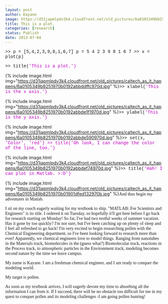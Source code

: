 ```yaml
---
layout: post
author: Kayane
image: https://d31japmlpdv3k4.cloudfront.net/old_pictures/6a0105349b8251970b01901dfead14970b-800wi.jpg
title: This is a plot. 
categories: [research]
status: Publish
date: 2013-07-04
---
```



<span style="font-family: 'courier new', courier;">&gt;&gt; p = [5,4,2,3,9,8,1,6,7]
<span style="font-family: 'courier new', courier;">p =
<span style="font-family: 'courier new', courier;">    5  4  2  3  9  8  1  6  7
<span style="font-family: 'courier new', courier;">&gt;&gt; x = plot(p)

<span style="font-family: 'courier new', courier;">&gt;&gt; title(<span style="color: #bf00bf;">'This is a plot.')
<span style="font-family: 'courier new', courier;">


{% include image.html img="https://d31japmlpdv3k4.cloudfront.net/old_pictures/caltech_as_it_happens/6a0105349b8251970b0192abbddffc970d.jpg" %}<span style="font-family: 'courier new', courier;">&gt;&gt; xlabel(<span style="color: #bf00bf;">'This is the x axis.')
<span style="font-family: 'courier new', courier;">


{% include image.html img="https://d31japmlpdv3k4.cloudfront.net/old_pictures/caltech_as_it_happens/6a0105349b8251970b0192abbde1f1970d.jpg" %}<span style="font-family: 'courier new', courier;">&gt;&gt; ylabel(<span style="color: #bf00bf;">'This is the y axis.')
<span style="font-family: 'courier new', courier;">


{% include image.html img="https://d31japmlpdv3k4.cloudfront.net/old_pictures/caltech_as_it_happens/6a0105349b8251970b0192abbde590970d.jpg" %}<span style="font-family: 'courier new', courier;">&gt;&gt; set(x, <span style="color: #bf00bf;">'Color', <span style="color: #bf00bf;">'red')
<span style="font-family: 'courier new', courier;">&gt;&gt; title(<span style="color: #bf00bf;">'Oh look, I can change the color of the line, too.')
<span style="font-family: 'courier new', courier;">


{% include image.html img="https://d31japmlpdv3k4.cloudfront.net/old_pictures/caltech_as_it_happens/6a0105349b8251970b0192abbdef74970d.jpg" %}<span style="font-family: 'courier new', courier;">&gt;&gt; title(<span style="color: #bf00bf;">'Hah! I can plot in Matlab. &gt;:D')
<span style="font-family: 'courier new', courier;">


{% include image.html img="https://d31japmlpdv3k4.cloudfront.net/old_pictures/caltech_as_it_happens/6a0105349b8251970b01901dfed132970b.jpg" %}<span style="font-family: 'trebuchet ms', geneva;">And thus begin my adventures in Matlab.

<span style="font-family: 'trebuchet ms', geneva;">
<span style="font-family: 'trebuchet ms', geneva;">I sit on my couch eagerly waiting for my textbook to ship. "MATLAB: For Scientists and Engineers" is its title. I ordered it on Tuesday, so hopefully it'll get here before I go back for research starting on Monday!
<span style="font-family: 'trebuchet ms', geneva;">So far, I've had two restful weeks of summer vacation. Has it gone by too quickly? I'm not sure, but I've been catching up on plenty of sleep and I feel all refreshed to go back! I'm very excited to begin researching pollen with the Chemical Engineering department, so I've been looking forward to research more than ever!
<span style="font-family: 'trebuchet ms', geneva;">Apparently, we chemical engineers love to model things. Ranging from nanotubes in the Materials track, biomolecules in the (guess what?) Biomolecular track, reactions in the Process track, to atmospheric particles in the Environment track, modeling becomes second nature by the time we leave campus.

<span style="font-family: 'trebuchet ms', geneva;">My name is Kayane. I am a freshman chemical engineer, and I am ready to conquer the modeling world.

<span style="font-family: 'trebuchet ms', geneva;">My target is pollen.

<span style="font-family: 'trebuchet ms', geneva;">As soon as my textbook arrives, I will eagerly devote my time to absorbing all the information I can from it. If I succeed, there will be no obstacle too difficult for me in my quest to conquer pollen and its modeling challenges -<span style="font-family: 'trebuchet ms', geneva;">I am going pollen hunting!
